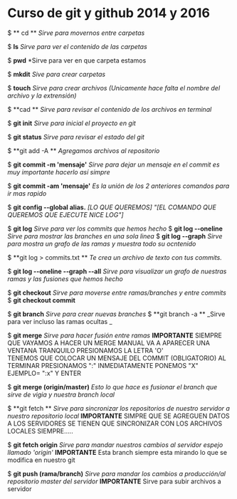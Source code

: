 # Curso de git y github 2014 y 2016

\$ ** cd ** _Sirve para movernos entre carpetas_

\$ **ls** _Sirve para ver el contenido de las carpetas_

\$ **pwd** \*Sirve para ver en que carpeta estamos

\$ **mkdit** _Sive para crear carpetas_

\$ **touch** _Sirve para crear archivos (Unicamente hace falta el nombre del archivo y la extrensión)_

\$ **cad ** _Sirve para revisar el contenido de los archivos en terminal_

\$ **git init** _Sirve para inicial el proyecto en git_

\$ **git status** _Sirve para revisar el estado del git_

\$ **git add -A ** _Agregamos archivos al repositorio_

\$ **git commit -m 'mensaje'** _Sirve para dejar un mensaje en el commit es muy importante hacerlo así simpre_

\$ **git commit -am 'mensaje'** _Es la unión de los 2 anteriores comandos para ir mas rapido_

\$ **git config --global alias.** _[LO QUE QUEREMOS] "[EL COMANDO QUE QUEREMOS QUE EJECUTE NICE LOG"]_

$ **git log** 														*Sirve para ver los commits que hemos hecho*
$ **git log --oneline** _Sirve para mostrar las branches en una sola linea_
\$ **git log --graph** _Sirve para mostra un grafo de las ramas y muestra todo su ocntenido_

\$ **git log > commits.txt ** _Te crea un archivo de texto con tus commits._

\$ **git log --oneline --graph --all** _Sirve para visualizar un grafo de nuestras ramas y las fusiones que hemos hecho_

$ **git checkout** 												*Sirve para moverse entre ramas/branches y entre commits*
$ **git checkout commit**

$ **git branch** 													*Sirve para crear nuevas branches*
$ **git branch -a ** _Sirve para ver incluso las ramas ocultas _

\$ **git merge** _Sirve para hacer fusión entre ramas_
**IMPORTANTE**
SIEMPRE QUE VAYAMOS A HACER UN MERGE MANUAL
VA A APARECER UNA VENTANA
TRANQUILO
PRESIONAMOS LA LETRA 'O'  
 TENEMOS QUE COLOCAR UN MENSAJE DEL COMMIT (OBLIGATORIO)
AL TERMINAR PRESIONAMOS ":"
INMEDIATAMENTE PONEMOS "X"
EJEMPLO= ":x"
Y ENTER

\$ **git merge (origin/master)** _Esto lo que hace es fusionar el branch que sirve de vigia y nuestra branch local_

\$ **git fetch ** _Sirve para sincronizar los repositorios de nuestro servidor a nuestro repositorio local_
**IMPORTANTE**
SIMPRE QUE SE AGREGUEN DATOS A LOS SERVIDORES SE TIENEN QUE SINCRONIZAR CON LOS ARCHIVOS LOCALES
SIEMPRE.....

\$ **git fetch origin** _Sirve para mandar nuestros cambios al servidor espejo llamado 'origin'_
**IMPORTANTE**
Esta branch siempre esta mirando lo que se modifica en nuestro git

\$ **git push (rama/branch)** _Sirve para mandar los cambios a producción/al repositorio master del servidor_
**IMPORTANTE**
Sirve para subir archivos a servidor

